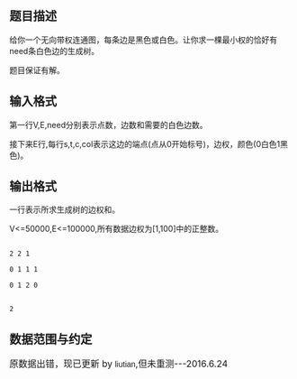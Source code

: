 ## 题目描述

<div>
 给你一个无向带权连通图，每条边是黑色或白色。让你求一棵最小权的恰好有need条白色边的生成树。
</div>
<div>
 题目保证有解。
</div>
<p></p>

## 输入格式

<div>
 第一行V,E,need分别表示点数，边数和需要的白色边数。
</div>
<div>
 接下来E行,每行s,t,c,col表示这边的端点(点从0开始标号)，边权，颜色(0白色1黑色)。
</div>
<p></p>

## 输出格式

<div>
 一行表示所求生成树的边权和。
</div>
<div>
 V<=50000,E<=100000,所有数据边权为[1,100]中的正整数。
</div>
<p></p>
<p></p>

```input1
2 2 1
0 1 1 1
0 1 2 0
```
```output1
2
```
## 数据范围与约定

<p><font size="3">原数据出错，现已更新 by </font><span style="font-family: Helvetica, 'Microsoft Yahei', verdana; font-size: 14px; line-height: 15.549334526062px;">liutian</span><span style="font-size: medium;">,但未重测---2016.6.24</span></p>


